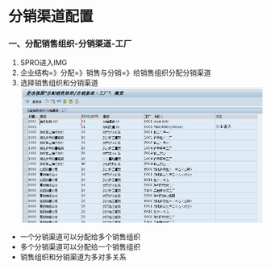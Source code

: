 # 分销渠道配置 #



### 一、分配销售组织-分销渠道-工厂
1. SPRO进入IMG
2. 企业结构=》分配=》销售与分销=》给销售组织分配分销渠道
3. 选择销售组织和分销渠道
![更改视图_分配销售组织-分销渠道-工厂](/images/组织架构/更改视图_分配销售组织-分销渠道-工厂.png "更改视图_分配销售组织-分销渠道-工厂")

* 一个分销渠道可以分配给多个销售组织
* 多个分销渠道可以分配给一个销售组织
* 销售组织和分销渠道为多对多关系
